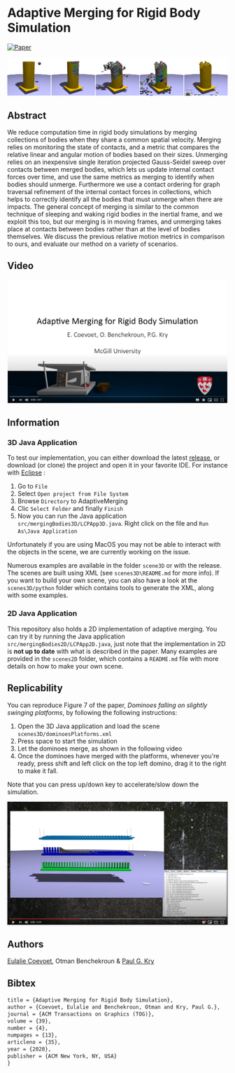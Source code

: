 # Adaptive Merging for Rigid Body Simulation

[![Paper](https://img.shields.io/badge/Paper-ACM_SIGGRAPH2020-yellow.svg)](https://dl.acm.org/doi/abs/10.1145/3386569.3392417?casa_token=IZlqZXM_C4UAAAAA:NigEEUkma3E9g3b4FqSfGPvcbQUqWqTYdnkDnu3mwudu9lgNpOITf0cnMo4qJYIIQQuDzvpO0YUefQ)
<!---[![Slides](https://img.shields.io/badge/Slides-on_google_drive-blue.svg)]()--->

![TowerPlatform](docs/towerplatform.png "A tower on a mobile platform hit by a projectile.")

## Abstract

We reduce computation time in rigid body simulations by merging collections of bodies when they share a common spatial velocity. Merging relies on monitoring the state of contacts, and a metric that compares the relative linear and angular motion of bodies based on their sizes. Unmerging relies on an inexpensive single iteration projected Gauss-Seidel sweep over contacts between merged bodies, which lets us update internal contact forces over time, and use the same metrics as merging to identify when bodies should unmerge. Furthermore we use a contact ordering for graph traversal refinement of the internal contact forces in collections, which helps to correctly identify all the bodies that must unmerge when there are impacts. The general concept of merging is similar to the common technique of sleeping and waking rigid bodies in the inertial frame, and we exploit this too, but our merging is in moving frames, and unmerging takes place at contacts between bodies rather than at the level of bodies themselves. We discuss the previous relative motion metrics in comparison to ours, and evaluate our method on a variety of scenarios.

## Video

[![Teaser](docs/youtubevideo.png "Teaser video")](https://www.youtube.com/watch?v=mmVVRVt8EF4)

## Information

### 3D Java Application

To test our implementation, you can either download the latest [release](https://github.com/EulalieCoevoet/AdaptiveMerging/releases), or download (or clone) the project and open it in your favorite IDE. For instance with [Eclipse](https://www.eclipse.org/downloads/) : 

1. Go to `File` 
2. Select `Open project from File System`
3. Browse `Directory` to AdaptiveMerging 
4. Clic `Select Folder` and finally `Finish`
5. Now you can run the Java application `src/mergingBodies3D/LCPApp3D.java`. Right click on the file and `Run As\Java Application`

Unfortunately if you are using MacOS you may not be able to interact with the objects in the scene, we are currently working on the issue.

Numerous examples are available in the folder `scene3D` or with the release. The scenes are built using XML (see `scenes3D\README.md` for more info).
If you want to build your own scene, you can also have a look at the `scenes3D/python` folder which contains tools to generate the XML, along with some examples.

### 2D Java Application

This repository also holds a 2D implementation of adaptive merging. You can try it by running the Java application `src/mergingBodies2D/LCPApp2D.java`, just note that the implementation in 2D is **not up to date** with what is described in the paper. Many examples are provided in the `scenes2D` folder, which contains a `README.md` file with more details on how to make your own scene.

## Replicability

You can reproduce Figure 7 of the paper, _Dominoes falling on slightly swinging platforms_, by following the following instructions:
1. Open the 3D Java application and load the scene `scenes3D/dominoesPlatforms.xml`
2. Press space to start the simulation 
3. Let the dominoes merge, as shown in the following video  
4. Once the dominoes have merged with the platforms, whenever you're ready, press shift and left click on the top left domino,
drag it to the right to make it fall. 

Note that you can press up/down key to accelerate/slow down the simulation. 

[![DominoesDemo](docs/dominoesdemo.png "Dominoes demo")](https://www.youtube.com/embed/JFonUZKp0QM)

## Authors

[Eulalie Coevoet](https://eulaliecoevoet.com/), Otman Benchekroun & [Paul G. Kry](https://www.cs.mcgill.ca/~kry/)

## Bibtex

```@article{coevoet2020merging,
title = {Adaptive Merging for Rigid Body Simulation},
author = {Coevoet, Eulalie and Benchekroun, Otman and Kry, Paul G.},
journal = {ACM Transactions on Graphics (TOG)},
volume = {39},
number = {4},
numpages = {13},
articleno = {35},
year = {2020},
publisher = {ACM New York, NY, USA}
}
```
